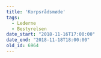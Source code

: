 ```yaml
---
title: 'Korpsrådsmøde'
tags:
  - Lederne
  - Bestyrelsen
date_start: "2018-11-16T17:00:00"
date_end: "2018-11-18T18:00:00"
old_id: 6964
---
```

